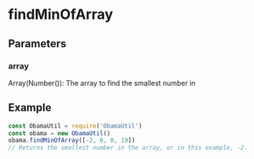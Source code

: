 # findMinOfArray
## Parameters
### array
Array(Number()): The array to find the smallest number in
## Example
```javascript
const ObamaUtil = require('ObamaUtil')
const obama = new ObamaUtil()
obama.findMinOfArray([-2, 6, 0, 19])
// Returns the smallest number in the array, or in this example, -2.
```